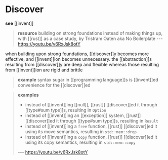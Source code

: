 # Discover

**see** [[invent]]

> **resource** building on strong foundations instead of making things up, with [[rust]] as a case study, by Tristram Oaten aka No Boilerplate --- <https://youtu.be/v6RxJsk8otY>

when building upon strong foundations, [[discover]]y becomes more effective, and [[invent]]ion becomes unnecessary. the [[abstraction]]s resulting from [[discover]]y are deep and flexible whereas those resulting from [[invent]]ion are rigid and brittle

> **example** syntax sugar in [[programming language]]s is [[invent]]ed convenience for the [[discover]]ed

> **examples**
>
> - instead of [[invent]]ing [[null]], [[rust]] [[discover]]ed it through [[type#sum type]]s, resulting in `Option`
> - instead of [[invent]]ing an [[exception]] system, [[rust]] [[discover]]ed it through [[type#sum type]]s, resulting in `Result`
> - instead of [[invent]]ing a `free` function, [[rust]] [[discover]]ed it using its move semantics, resulting in `std::mem::drop`
> - instead of [[invent]]ing a `copy` function, [[rust]] [[discover]]ed it using its copy semantics, resulting in `std::mem::copy`
>
> --- <https://youtu.be/v6RxJsk8otY>
